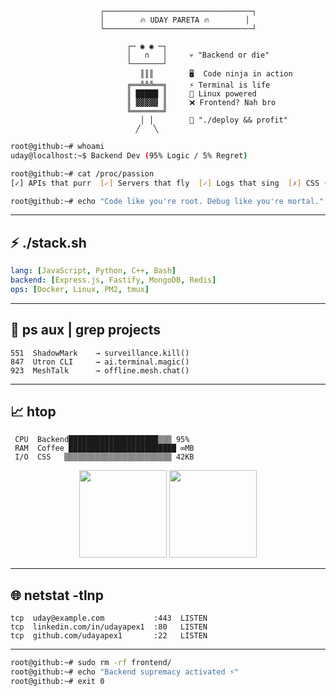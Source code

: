 ```
                    ┌─────────────────────────────────┐
                    │        🔥 UDAY PARETA 🔥        │
                    └─────────────────────────────────┘
                    
                          ┌─ ◉ ◉ ─┐
                          │   ∩   │     💀 "Backend or die"
                          └───────┘     
                             ║║║        🖥️  Code ninja in action
                          ╔══╩╩╩══╗     ⚡ Terminal is life
                          ║ █████ ║     🐧 Linux powered
                          ║ ▓▓▓▓▓ ║     ❌ Frontend? Nah bro
                          ╚═══════╝     
                             │ │        🚀 "./deploy && profit"
                            ╱   ╲       
```

```bash
root@github:~# whoami
uday@localhost:~$ Backend Dev (95% Logic / 5% Regret)

root@github:~# cat /proc/passion
[✓] APIs that purr  [✓] Servers that fly  [✓] Logs that sing  [✗] CSS (hard pass)

root@github:~# echo "Code like you're root. Debug like you're mortal."
```

---

## ⚡ **./stack.sh**

```yaml
lang: [JavaScript, Python, C++, Bash]
backend: [Express.js, Fastify, MongoDB, Redis]  
ops: [Docker, Linux, PM2, tmux]
```

---

## 🚀 **ps aux | grep projects**

```
551  ShadowMark    → surveillance.kill()
847  Utron CLI     → ai.terminal.magic()  
923  MeshTalk      → offline.mesh.chat()
```

---

## 📈 **htop**

```
 CPU  Backend████████████████████▒▒▒ 95%
 RAM  Coffee ████████████████████████ ∞MB
 I/O  CSS   ▒▒▒▒▒▒▒▒▒▒▒▒▒▒▒▒▒▒▒▒▒▒▒▒ 42KB
```

<p align="center">
  <img src="https://github-readme-stats.vercel.app/api?username=udayapex1&show_icons=true&theme=terminal&hide_border=true" height="140"/>
  <img src="https://github-readme-streak-stats.herokuapp.com/?user=udayapex1&theme=dark&hide_border=true" height="140"/>
</p>

---

## 🌐 **netstat -tlnp**

```
tcp  uday@example.com           :443  LISTEN
tcp  linkedin.com/in/udayapex1  :80   LISTEN  
tcp  github.com/udayapex1       :22   LISTEN
```

---

```bash
root@github:~# sudo rm -rf frontend/
root@github:~# echo "Backend supremacy activated ⚡"
root@github:~# exit 0
```
